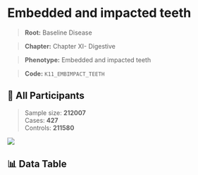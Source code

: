 # Embedded and impacted teeth

> **Root:** Baseline Disease  

> **Chapter:** Chapter XI- Digestive  

> **Phenotype:** Embedded and impacted teeth  

> **Code:** `K11_EMBIMPACT_TEETH`

## 🧪 All Participants  
> Sample size: **212007**  
> Cases: **427**  
> Controls: **211580**
<img src="/Sensitive/Figures/ALL/Incidence/K11_EMBIMPACT_TEETH.png"/>

## 📊 Data Table
<CsvTableMRF src="/Sensitive/Data/ALL/Incidence/COX_K11_EMBIMPACT_TEETH.csv"/>

